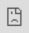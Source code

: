 ```yaml
---
obsidianUIMode: preview
cssclass: nobacklinks
aliases: 正则表达式验证
created: 2022-05-17 11:14:06
updated: 2022-09-20 10:05:12
---
```


<div style="display: block; position: absolute; left: 0; top: 0; width: 100%; height: 100%; --aspect-ratio:9/16; padding-bottom: calc(var(--aspect-ratio) * 100%);"><iframe src="https://regex101.com/" allow="fullscreen" style="position: absolute; top: 0px; left: 0px; border:none; height: 100%; width: 100%;"></iframe></div>